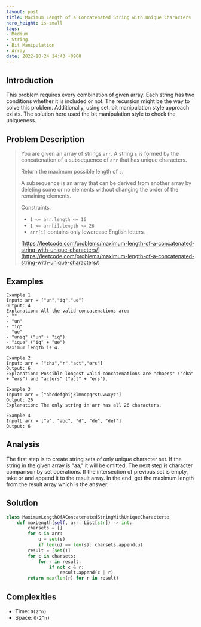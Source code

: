 ```yaml
---
layout: post
title: Maximum Length of a Concatenated String with Unique Characters
hero_height: is-small
tags:
- Medium
- String
- Bit Manipulation
- Array
date: 2022-10-24 14:43 +0900
---
```

## Introduction
This problem requires every combination of given array.
Each string has two conditions whether it is included or not.
The recursion might be the way to solve this problem.
Additionally, using set, bit manipulation style approach exists.
The solution here used the bit manipulation style to check the uniqueness.

## Problem Description
> You are given an array of strings `arr`. A string `s` is formed by the concatenation of a subsequence of `arr` that
> has unique characters.
>
> Return the maximum possible length of `s`.
>
> A subsequence is an array that can be derived from another array by deleting some or no elements without changing
> the order of the remaining elements.
>
> Constraints:
> - `1 <= arr.length <= 16`
> - `1 <= arr[i].length <= 26`
> - `arr[i]` contains only lowercase English letters.
>
> [https://leetcode.com/problems/maximum-length-of-a-concatenated-string-with-unique-characters/](https://leetcode.com/problems/maximum-length-of-a-concatenated-string-with-unique-characters/)

## Examples
```
Example 1
Input: arr = ["un","iq","ue"]
Output: 4
Explanation: All the valid concatenations are:
- ""
- "un"
- "iq"
- "ue"
- "uniq" ("un" + "iq")
- "ique" ("iq" + "ue")
Maximum length is 4.
```

```
Example 2
Input: arr = ["cha","r","act","ers"]
Output: 6
Explanation: Possible longest valid concatenations are "chaers" ("cha" + "ers") and "acters" ("act" + "ers").
```

```
Example 3
Input: arr = ["abcdefghijklmnopqrstuvwxyz"]
Output: 26
Explanation: The only string in arr has all 26 characters.
```

```
Example 4
InputL arr = ["a", "abc", "d", "de", "def"]
Output: 6
```

## Analysis
The first step is to create string sets of only unique character set.
If the string in the given array is "aa," it will be omitted.
The next step is character comparison by set operations.
If the intersection of previous set is empty, take or and append it to the result array.
In the end, get the maximum length from the result array which is the answer.

## Solution
```python
class MaximumLengthOfAConcatenatedStringWithUniqueCharacters:
    def maxLength(self, arr: List[str]) -> int:
        charsets = []
        for s in arr:
            u = set(s)
            if len(u) == len(s): charsets.append(u)
        result = [set()]
        for c in charsets:
            for r in result:
                if not c & r:
                    result.append(c | r)
        return max(len(r) for r in result)
```

## Complexities
- Time: `O(2^n)`
- Space: `O(2^n)`
